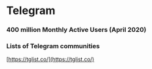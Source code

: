 # Telegram

### 400 million Monthly Active Users \(April 2020\)

### Lists of Telegram communities 

[https://tglist.co/](https://tglist.co/)


